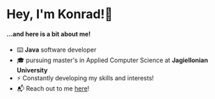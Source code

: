 # Hey, I'm Konrad!👋
#### ...and here is a bit about me!
- ⌨️ <b>Java</b> software developer
- 🎓 pursuing master's in Applied Computer Science at <b>Jagiellonian University</b>
- ⚡ Constantly developing my skills and interests!
- 📬 Reach out to me [here](https://linkedin.com/in/konradbaran)!
